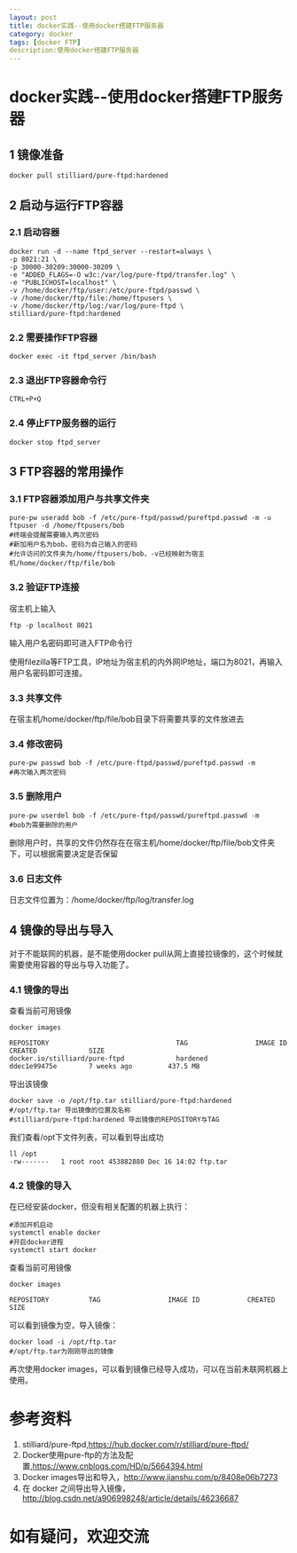 ```yaml
---
layout: post
title: docker实践--使用docker搭建FTP服务器
category: docker
tags: [docker FTP]
description:使用docker搭建FTP服务器
---
```


# docker实践--使用docker搭建FTP服务器

## 1 镜像准备

```
docker pull stilliard/pure-ftpd:hardened
```

## 2 启动与运行FTP容器
### 2.1 启动容器
```
docker run -d --name ftpd_server --restart=always \
-p 8021:21 \
-p 30000-30209:30000-30209 \
-e "ADDED_FLAGS=-O w3c:/var/log/pure-ftpd/transfer.log" \
-e "PUBLICHOST=localhost" \
-v /home/docker/ftp/user:/etc/pure-ftpd/passwd \
-v /home/docker/ftp/file:/home/ftpusers \
-v /home/docker/ftp/log:/var/log/pure-ftpd \
stilliard/pure-ftpd:hardened
```

### 2.2 需要操作FTP容器
```
docker exec -it ftpd_server /bin/bash
```
### 2.3 退出FTP容器命令行
```
CTRL+P+Q
```
### 2.4 停止FTP服务器的运行
```
docker stop ftpd_server
```

## 3 FTP容器的常用操作

### 3.1 FTP容器添加用户与共享文件夹
```
pure-pw useradd bob -f /etc/pure-ftpd/passwd/pureftpd.passwd -m -u ftpuser -d /home/ftpusers/bob
#终端会提醒需要输入两次密码
#新加用户名为bob，密码为自己输入的密码
#允许访问的文件夹为/home/ftpusers/bob，-v已经映射为宿主机/home/docker/ftp/file/bob
```

### 3.2 验证FTP连接

宿主机上输入
```
ftp -p localhost 8021
```
输入用户名密码即可进入FTP命令行

使用filezilla等FTP工具，IP地址为宿主机的内外网IP地址，端口为8021，再输入用户名密码即可连接。

### 3.3 共享文件
在宿主机/home/docker/ftp/file/bob目录下将需要共享的文件放进去

### 3.4 修改密码
```
pure-pw passwd bob -f /etc/pure-ftpd/passwd/pureftpd.passwd -m
#再次输入两次密码
```
### 3.5 删除用户
```
pure-pw userdel bob -f /etc/pure-ftpd/passwd/pureftpd.passwd -m
#bob为需要删除的用户
```
删除用户时，共享的文件仍然存在在宿主机/home/docker/ftp/file/bob文件夹下，可以根据需要决定是否保留

### 3.6 日志文件

日志文件位置为：/home/docker/ftp/log/transfer.log


## 4 镜像的导出与导入

对于不能联网的机器，是不能使用docker pull从网上直接拉镜像的，这个时候就需要使用容器的导出与导入功能了。

### 4.1 镜像的导出
查看当前可用镜像
```
docker images

REPOSITORY                                TAG                 IMAGE ID            CREATED             SIZE
docker.io/stilliard/pure-ftpd             hardened            ddec1e99475e        7 weeks ago         437.5 MB
```
导出该镜像
```
docker save -o /opt/ftp.tar stilliard/pure-ftpd:hardened
#/opt/ftp.tar 导出镜像的位置及名称
#stilliard/pure-ftpd:hardened 导出镜像的REPOSITORY与TAG
```
我们查看/opt下文件列表，可以看到导出成功
```
ll /opt
-rw-------   1 root root 453882880 Dec 16 14:02 ftp.tar
```

### 4.2 镜像的导入
在已经安装docker，但没有相关配置的机器上执行：
```
#添加开机启动
systemctl enable docker
#开启docker进程
systemctl start docker
```
查看当前可用镜像
```
docker images

REPOSITORY          TAG                 IMAGE ID            CREATED             SIZE
```
可以看到镜像为空，导入镜像：
```
docker load -i /opt/ftp.tar
#/opt/ftp.tar为刚刚导出的镜像
```
再次使用docker images，可以看到镜像已经导入成功，可以在当前未联网机器上使用。

# 参考资料
1. stilliard/pure-ftpd,https://hub.docker.com/r/stilliard/pure-ftpd/
2. Docker使用pure-ftp的方法及配置,https://www.cnblogs.com/HD/p/5664394.html
3. Docker images导出和导入，http://www.jianshu.com/p/8408e06b7273
4. 在 docker 之间导出导入镜像，http://blog.csdn.net/a906998248/article/details/46236687

# 如有疑问，欢迎交流